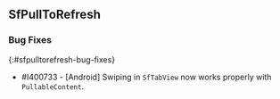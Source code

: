 ## SfPullToRefresh

### Bug Fixes
{:#sfpulltorefresh-bug-fixes}

* \#I400733 - [Android] Swiping in `SfTabView` now works properly with `PullableContent`.

